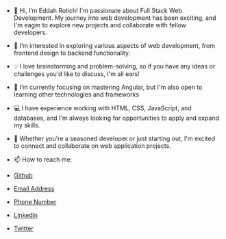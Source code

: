 - 👋 Hi, I’m Eddah Rotich! I'm passionate about Full Stack Web Development. My journey into web development has been exciting, and I'm eager to explore new projects and collaborate with fellow developers.

- 👀 I’m interested in exploring various aspects of web development, from frontend design to backend functionality.

- 💡 I love brainstorming and problem-solving, so if you have any ideas or challenges you'd like to discuss, I'm all ears!

- 🌱  I’m currently focusing on mastering Angular, but I'm also open to learning other technologies and frameworks

- 💻 I have experience working with HTML, CSS, JavaScript, and databases, and I'm always looking for opportunities to apply and expand my skills.

- 💬 Whether you're a seasoned developer or just starting out, I'm excited to connect and collaborate on web application projects.

- 📫 How to reach me:
- [Github](https://github.com/batyrotich)
- [Email Address](chebeteddah99@gmail.com)
- [Phone Number](+254705522742)
- [Linkedin](https://www.linkedin.com/in/chebet-bati-webdeveloper)
- [Twitter](https://twitter.com/eddahbaty)


